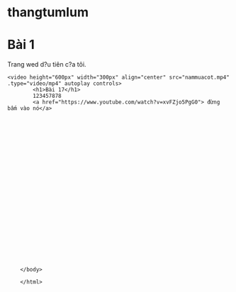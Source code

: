 # thangtumlum
<!DOCTYPE html>
<html>

<head>
    <meta charset="utf-8">
    <title>My First Web</title>
    <link rel="shorcut icon" href="?nh luu.jpg" </head>

<body>
    <h1>Bài 1</h1>
    Trang wed d?u tiên c?a tôi.

    <video height="600px" width="300px" align="center" src="nammuacot.mp4" .type="video/mp4" autoplay controls>
            <h1>Bài 17</h1>
            123457878
            <a href="https://www.youtube.com/watch?v=xvFZjo5PgG0"> đừng bấm vào nó</a>

























        </body>

        </html>
